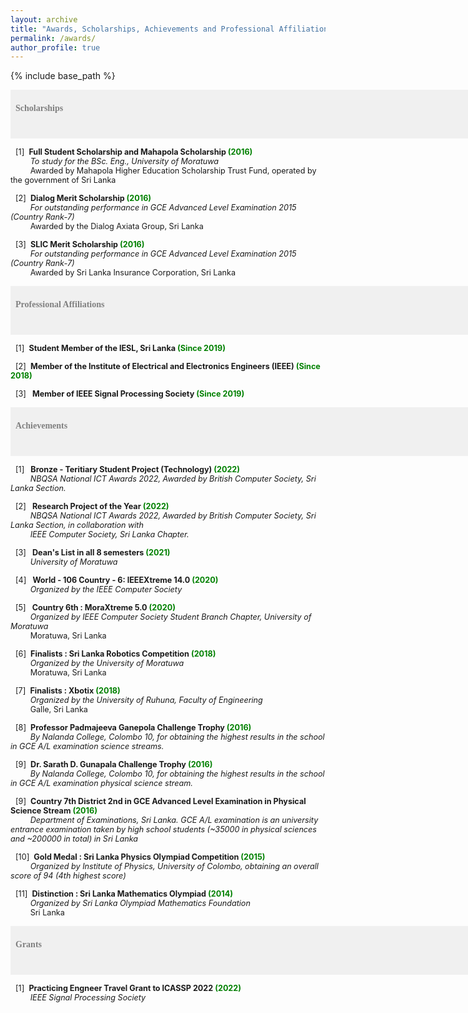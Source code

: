 ```yaml
---
layout: archive
title: "Awards, Scholarships, Achievements and Professional Affiliations"
permalink: /awards/
author_profile: true
---
```


{% include base_path %}

<span style="font-size:1em;font-family:georgia; color:gray;background-color: #F0F0F0;height: 4em; width: 57em; display:inline-block; vertical-align: middle; padding-top: 22px;padding-left: 8px;text-align: left"><b>Scholarships</b></span><br/>


<span style="font-size:0.9em;padding-left: 8px;text-align: justify"> [1]<span style="color:white">a</span><b>Full Student Scholarship and Mahapola Scholarship<span style="color:green"> (2016) </span></b><br />
 &nbsp; &nbsp; &thinsp; &thinsp; &thinsp; <i>  To study for the BSc. Eng., University of Moratuwa </i><br/>
 &nbsp; &nbsp; &thinsp; &thinsp; &thinsp; Awarded by Mahapola Higher Education Scholarship Trust Fund, operated by the government of Sri Lanka <br/>
  
<span style="font-size:0.9em;padding-left: 8px;text-align: justify"> [2]<span style="color:white">a</span><b>Dialog Merit Scholarship<span style="color:green"> (2016) </span></b><br />
 &nbsp; &nbsp; &thinsp; &thinsp; &thinsp; <i>  For outstanding performance in GCE Advanced Level Examination 2015 (Country Rank-7) </i><br/>
 &nbsp; &nbsp; &thinsp; &thinsp; &thinsp; Awarded by the Dialog Axiata Group, Sri Lanka <br/>
 
 <span style="font-size:0.9em;padding-left: 8px;text-align: justify"> [3]<span style="color:white">a</span><b>SLIC Merit Scholarship<span style="color:green"> (2016) </span></b><br />
 &nbsp; &nbsp; &thinsp; &thinsp; &thinsp; <i>  For outstanding performance in GCE Advanced Level Examination 2015 (Country Rank-7) </i><br/>
 &nbsp; &nbsp; &thinsp; &thinsp; &thinsp; Awarded by Sri Lanka Insurance Corporation, Sri Lanka <br/>
 
   
<span style="font-size:1em;font-family:georgia; color:gray;background-color: #F0F0F0;height: 4em; width: 57em; display:inline-block; vertical-align: middle; padding-top: 22px;padding-left: 8px;text-align: left"><b>Professional Affiliations</b></span><br/>

<span style="font-size:0.9em;padding-left: 8px;text-align: justify"> [1]<span style="color:white">a</span><b>Student Member of the IESL, Sri Lanka<span style="color:green"> (Since 2019) </span></b><br />
 
<span style="font-size:0.9em;padding-left: 8px;text-align: justify"> [2]<span style="color:white">a</span><b>Member of the Institute of Electrical and Electronics Engineers (IEEE)<span style="color:green"> (Since 2018) </span></b><br />
 
<span style="font-size:0.9em;padding-left: 8px;text-align: justify"> [3]<span style="color:white">a</span><b> Member of IEEE Signal Processing Society<span style="color:green"> (Since 2019) </span></b><br />
 
<span style="font-size:1em;font-family:georgia; color:gray;background-color: #F0F0F0;height: 4em; width: 57em; display:inline-block; vertical-align: middle; padding-top: 22px;padding-left: 8px;text-align: left"><b>Achievements</b></span><br/>

<span style="font-size:0.9em;padding-left: 8px;text-align: justify"> [1]<span style="color:white">a</span><b> Bronze - Teritiary Student Project (Technology) <span style="color:green"> (2022) </span></b><br />
 &nbsp; &nbsp; &thinsp; &thinsp; &thinsp; <i> NBQSA National ICT Awards 2022, Awarded by British Computer Society, Sri Lanka Section. </i><br/>
 
<span style="font-size:0.9em;padding-left: 8px;text-align: justify"> [2]<span style="color:white">a</span><b> Research Project of the Year <span style="color:green"> (2022) </span></b><br />
 &nbsp; &nbsp; &thinsp; &thinsp; &thinsp; <i> NBQSA National ICT Awards 2022,  Awarded by British Computer Society, Sri Lanka Section, in collaboration with  <br/>
 &nbsp; &nbsp; &thinsp; &thinsp; &thinsp; IEEE Computer Society, Sri Lanka Chapter. </i><br/>
 
<span style="font-size:0.9em;padding-left: 8px;text-align: justify"> [3]<span style="color:white">a</span><b> Dean's List in all 8 semesters <span style="color:green"> (2021) </span></b><br />
 &nbsp; &nbsp; &thinsp; &thinsp; &thinsp; <i> University of Moratuwa </i><br/>
 
<span style="font-size:0.9em;padding-left: 8px;text-align: justify"> [4]<span style="color:white">a</span><b> World - 106 Country - 6: IEEEXtreme 14.0 <span style="color:green"> (2020) </span></b><br />
 &nbsp; &nbsp; &thinsp; &thinsp; &thinsp; <i> Organized by the IEEE Computer Society </i><br/>

 
<span style="font-size:0.9em;padding-left: 8px;text-align: justify"> [5]<span style="color:white">a</span><b> Country 6th : MoraXtreme 5.0 <span style="color:green"> (2020) </span></b><br />
 &nbsp; &nbsp; &thinsp; &thinsp; &thinsp; <i> Organized by IEEE Computer Society Student Branch Chapter, University of Moratuwa </i><br/>
 &nbsp; &nbsp; &thinsp; &thinsp; &thinsp; Moratuwa, Sri Lanka <br/>
 
<span style="font-size:0.9em;padding-left: 8px;text-align: justify"> [6]<span style="color:white">a</span><b>Finalists : Sri Lanka Robotics Competition<span style="color:green"> (2018) </span></b><br />
 &nbsp; &nbsp; &thinsp; &thinsp; &thinsp; <i> Organized by the University of Moratuwa </i><br/>
 &nbsp; &nbsp; &thinsp; &thinsp; &thinsp; Moratuwa, Sri Lanka <br/>
 
<span style="font-size:0.9em;padding-left: 8px;text-align: justify"> [7]<span style="color:white">a</span><b>Finalists : Xbotix<span style="color:green"> (2018) </span></b><br />
 &nbsp; &nbsp; &thinsp; &thinsp; &thinsp; <i> Organized by the University of Ruhuna, Faculty of Engineering </i><br/>
 &nbsp; &nbsp; &thinsp; &thinsp; &thinsp; Galle, Sri Lanka <br/>
 
<span style="font-size:0.9em;padding-left: 8px;text-align: justify"> [8]<span style="color:white">a</span><b>Professor Padmajeeva Ganepola Challenge Trophy<span style="color:green"> (2016) </span></b><br />
 &nbsp; &nbsp; &thinsp; &thinsp; &thinsp; <i> By Nalanda College, Colombo 10, for obtaining the highest results in the school in GCE A/L examination science streams.</i><br/>
 
<span style="font-size:0.9em;padding-left: 8px;text-align: justify"> [9]<span style="color:white">a</span><b>Dr. Sarath D. Gunapala Challenge Trophy<span style="color:green"> (2016) </span></b><br />
 &nbsp; &nbsp; &thinsp; &thinsp; &thinsp; <i> By Nalanda College, Colombo 10, for obtaining the highest results in the school in GCE A/L examination physical science stream. </i><br/>
 
<span style="font-size:0.9em;padding-left: 8px;text-align: justify"> [9]<span style="color:white">a</span><b>Country 7th District 2nd in GCE Advanced Level Examination in Physical Science Stream <span style="color:green"> (2016) </span></b><br />
 &nbsp; &nbsp; &thinsp; &thinsp; &thinsp; <i> Department of Examinations, Sri Lanka. GCE A/L examination is an university entrance examination taken by high school students (~35000 in physical sciences and ~200000 in total) in Sri Lanka </i><br/>
 
<span style="font-size:0.9em;padding-left: 8px;text-align: justify"> [10]<span style="color:white">a</span><b>Gold Medal : Sri Lanka Physics Olympiad Competition<span style="color:green"> (2015) </span></b><br />
 &nbsp; &nbsp; &thinsp; &thinsp; &thinsp; <i> Organized by Institute of Physics, University of Colombo, obtaining an overall score of 94 (4th highest score) </i><br/>
 
<span style="font-size:0.9em;padding-left: 8px;text-align: justify"> [11]<span style="color:white">a</span><b>Distinction : Sri Lanka Mathematics Olympiad<span style="color:green"> (2014) </span></b><br />
 &nbsp; &nbsp; &thinsp; &thinsp; &thinsp; <i> Organized by Sri Lanka Olympiad Mathematics Foundation </i><br/>
 &nbsp; &nbsp; &thinsp; &thinsp; &thinsp; Sri Lanka <br/>
 

<span style="font-size:1em;font-family:georgia; color:gray;background-color: #F0F0F0;height: 4em; width: 57em; display:inline-block; vertical-align: middle; padding-top: 22px;padding-left: 8px;text-align: left"><b>Grants</b></span><br/>

<span style="font-size:0.9em;padding-left: 8px;text-align: justify"> [1]<span style="color:white">a</span><b>Practicing Engneer Travel Grant to ICASSP 2022<span style="color:green"> (2022) </span></b><br />
 &nbsp; &nbsp; &thinsp; &thinsp; &thinsp; <i> IEEE Signal Processing Society </i><br/>

